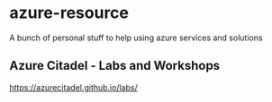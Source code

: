 # azure-resource
A bunch of personal stuff to help using azure services and solutions

## Azure Citadel - Labs and Workshops
https://azurecitadel.github.io/labs/
